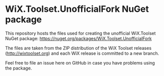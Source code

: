 WiX.Toolset.UnofficialFork NuGet package
=================

This repository hosts the files used for creating the unofficial WiX.Toolset NuGet package:
https://nuget.org/packages/WiX.Toolset.UnofficialFork  

The files are taken from the ZIP distribution of the WiX Toolset releases (http://wixtoolset.org) and each WiX release is committed to a new branch.

Feel free to file an issue here on GitHub in case you have problems using the package.
